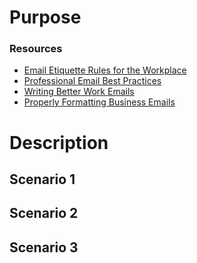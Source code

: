 # Purpose

### Resources

- [Email Etiquette Rules for the Workplace](https://www.indeed.com/career-advice/career-development/email-etiquette)
- [Professional Email Best Practices](https://emailanalytics.com/email-best-practices/)
- [Writing Better Work Emails](https://hbr.org/2021/08/how-to-write-better-emails-at-work)
- [Properly Formatting Business Emails](https://www.indeed.com/career-advice/career-development/business-email-format)

# Description

## Scenario 1

## Scenario 2

## Scenario 3
